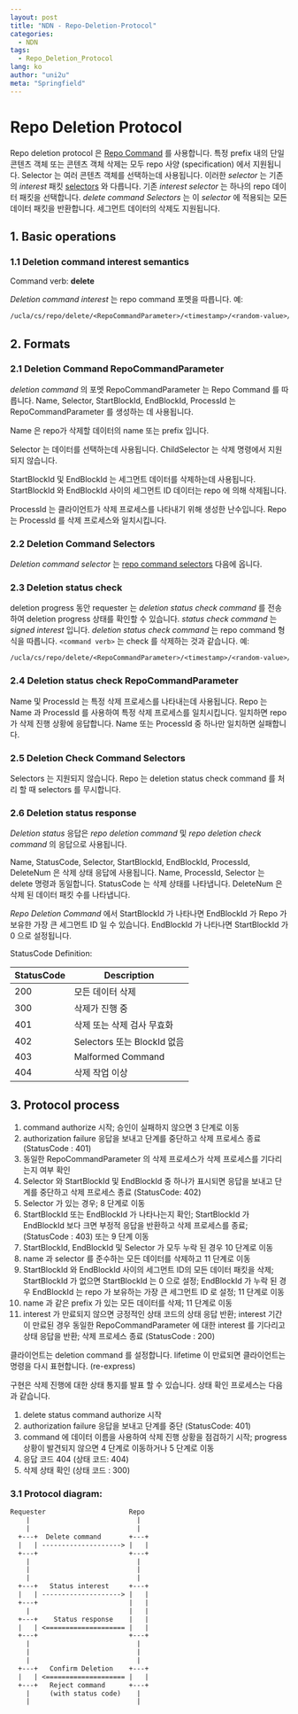 ```yaml
---
layout: post
title: "NDN - Repo-Deletion-Protocol"
categories:
  - NDN
tags:
  - Repo_Deletion_Protocol
lang: ko
author: "uni2u"
meta: "Springfield"
---
```


# Repo Deletion Protocol

Repo deletion protocol 은 [Repo Command](03_Repo_Command.html) 를 사용합니다.
특정 prefix 내의 단일 콘텐츠 객체 또는 콘텐츠 객체 삭제는 모두 repo 사양 (specification) 에서 지원됩니다. Selector 는 여러 콘텐츠 객체를 선택하는데 사용됩니다. 이러한 _selector_ 는 기존의 _interest_ 패킷 [selectors](http://named-data.net/doc/ndn-tlv/interest.html#selectors) 와 다릅니다. 기존 _interest selector_ 는 하나의 repo 데이터 패킷을 선택합니다. _delete command Selectors_ 는 이 _selector_ 에 적용되는 모든 데이터 패킷을 반환합니다. 세그먼트 데이터의 삭제도 지원됩니다.

## 1. Basic operations

### 1.1 Deletion command interest semantics

Command verb:  **delete**

_Deletion command interest_ 는 repo command 포멧을 따릅니다. 예:

```tex
/ucla/cs/repo/delete/<RepoCommandParameter>/<timestamp>/<random-value>/<SignatureInfo>/<SignatureValue>
```

## 2. Formats

### 2.1 Deletion Command RepoCommandParameter

_deletion command_ 의 포멧 RepoCommandParameter 는 Repo Command 를 따릅니다. Name, Selector, StartBlockId, EndBlockId, ProcessId 는 RepoCommandParameter 를 생성하는 데 사용됩니다.

Name 은 repo가 삭제할 데이터의 name 또는 prefix 입니다.

Selector 는 데이터를 선택하는데 사용됩니다. ChildSelector 는 삭제 명령에서 지원되지 않습니다.

StartBlockId 및 EndBlockId 는 세그먼트 데이터를 삭제하는데 사용됩니다. StartBlockId 와 EndBlockId 사이의 세그먼트 ID 데이터는 repo 에 의해 삭제됩니다.

ProcessId 는 클라이언트가 삭제 프로세스를 나타내기 위해 생성한 난수입니다. Repo 는 ProcessId 를 삭제 프로세스와 일치시킵니다.

### 2.2 Deletion Command Selectors

_Deletion command selector_ 는 [repo command selectors](http://redmine.named-data.net/projects/repo-ng/wiki/Repo_Protocol_Specification#Repo-Command-Selectors) 다음에 옵니다.

### 2.3 Deletion status check

deletion progress 동안 requester 는 _deletion status check command_ 를 전송하여 deletion progress 상태를 확인할 수 있습니다. _status check command_ 는 _signed interest_ 입니다. _deletion status check command_ 는 repo command 형식을 따릅니다. `<command verb>` 는 check 를 삭제하는 것과 같습니다. 예:

```tex
/ucla/cs/repo/delete/<RepoCommandParameter>/<timestamp>/<random-value>/<SignatureInfo>/<SignatureValue>
```

### 2.4 Deletion status check RepoCommandParameter

Name 및 ProcessId 는 특정 삭제 프로세스를 나타내는데 사용됩니다. Repo 는 Name 과 ProcessId 를 사용하여 특정 삭제 프로세스를 일치시킵니다. 일치하면 repo 가 삭제 진행 상황에 응답합니다. Name 또는 ProcessId 중 하나만 일치하면 실패합니다.

### 2.5 Deletion Check Command Selectors

Selectors 는 지원되지 않습니다. Repo 는 deletion status check command 를 처리 할 때 selectors 를 무시합니다.

### 2.6 Deletion status response

_Deletion status_ 응답은 _repo deletion command_ 및 _repo deletion check command_ 의 응답으로 사용됩니다.

Name, StatusCode, Selector, StartBlockId, EndBlockId, ProcessId, DeleteNum 은 삭제 상태 응답에 사용됩니다. Name, ProcessId, Selector 는 delete 명령과 동일합니다. StatusCode 는 삭제 상태를 나타냅니다. DeleteNum 은 삭제 된 데이터 패킷 수를 나타냅니다.

_Repo Deletion Command_ 에서 StartBlockId 가 나타나면 EndBlockId 가 Repo 가 보유한 가장 큰 세그먼트 ID 일 수 있습니다. EndBlockId 가 나타나면 StartBlockId 가 0 으로 설정됩니다.

StatusCode Definition:

|StatusCode|Description|
|---|---|
|200|모든 데이터 삭제|
|300|삭제가 진행 중|
|401|삭제 또는 삭제 검사 무효화|
|402|Selectors 또는 BlockId 없음|
|403|Malformed Command|
|404|삭제 작업 이상|

## 3. Protocol process

1. command authorize 시작; 승인이 실패하지 않으면 3 단계로 이동
2. authorization failure 응답을 보내고 단계를 중단하고 삭제 프로세스 종료 (StatusCode : 401) 
3. 동일한 RepoCommandParameter 의 삭제 프로세스가 삭제 프로세스를 기다리는지 여부 확인
4. Selector 와 StartBlockId 및 EndBlockId 중 하나가 표시되면 응답을 보내고 단계를 중단하고 삭제 프로세스 종료 (StatusCode: 402)
5. Selector 가 있는 경우; 8 단계로 이동
6. StartBlockId 또는 EndBlockId 가 나타나는지 확인; StartBlockId 가 EndBlockId 보다 크면 부정적 응답을 반환하고 삭제 프로세스를 종료; (StatusCode : 403) 또는 9 단계 이동
7. StartBlockId, EndBlockId 및 Selector 가 모두 누락 된 경우 10 단계로 이동
8. name 과 selector 를 준수하는 모든 데이터를 삭제하고 11 단계로 이동
9. StartBlockId 와 EndBlockId 사이의 세그먼트 ID의 모든 데이터 패킷을 삭제; StartBlockId 가 없으면 StartBlockId 는 0 으로 설정; EndBlockId 가 누락 된 경우 EndBlockId 는 repo 가 보유하는 가장 큰 세그먼트 ID 로 설정; 11 단계로 이동
10. name 과 같은 prefix 가 있는 모든 데이터를 삭제; 11 단계로 이동
11. interest 가 만료되지 않으면 긍정적인 상태 코드의 상태 응답 반환; interest 기간이 만료된 경우 동일한 RepoCommandParameter 에 대한 interest 를 기다리고 상태 응답을 반환; 삭제 프로세스 종료 (StatusCode : 200) 

클라이언트는 deletion command 를 설정합니다. lifetime 이 만료되면 클라이언트는 명령을 다시 표현합니다. (re-express)

구현은 삭제 진행에 대한 상태 통지를 발표 할 수 있습니다. 상태 확인 프로세스는 다음과 같습니다.

1. delete status command authorize 시작
2. authorization failure 응답을 보내고 단계를 중단 (StatusCode: 401)
3. command 에 데이터 이름을 사용하여 삭제 진행 상황을 점검하기 시작; progress 상황이 발견되지 않으면 4 단계로 이동하거나 5 단계로 이동
4. 응답 코드 404 (상태 코드: 404)
5. 삭제 상태 확인 (상태 코드 : 300)

### 3.1 Protocol diagram:

```tex
Requester                     Repo 
    |                           |                                 
    |                           |                                 
  +---+  Delete command       +---+                               
  |   | --------------------> |   |                               
  +---+                       +---+                               
    |                           |                                 
    |                           |                                 
    |                           |                                 
  +---+   Status interest     +---+                               
  |   | --------------------> |   |                               
  +---+                       |   |                               
    |                         |   |                               
  +---+    Status response    |   |                               
  |   | <==================== |   |                               
  +---+                       +---+                               
    |                           |                                 
    |                           |                                 
    |                           |                                 
  +---+   Confirm Deletion    +---+                               
  |   | <==================== |   |                               
  +---+   Reject command      +---+                               
    |     (with status code)    |    
    |                           |
```
